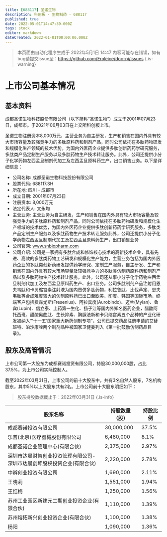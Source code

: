 ```yaml
---
title: [688117] 圣诺生物
description: 科创板 - 生物制药 - 688117
published: true
date: 2022-05-01T14:47:39.000Z
tags: stock
editor: markdown
dateCreated: 2022-01-01T00:00:00.000Z
---
```


> 本页面由自动化程序生成于 2022年5月1日 14:47
> 内容可能存在错误，如有bug请提交issue至：https://github.com/Eroleice/doc-pi/issues
{.is-warning}

# 上市公司基本情况

## 基本资料

成都圣诺生物科技股份有限公司（以下简称“圣诺生物”）成立于2001年07月23日，成都市。于2021年06月03日在上交所科创板上市。

圣诺生物注册资本8,000万元，主营业务为自主研发，生产和销售在国内外具有较大市场容量及较强竞争力的多肽原料药和制剂产品，同时公司依托在多肽药物研发和规模化生产领域的技术优势，为国内外医药企业提供多肽创新药药学研究服务，多肽类产品定制生产服务以及多肽药物生产技术转让服务。此外，公司还提供小分子化学药物左西孟旦制剂代加工及左西孟旦原料药生产，出口销售业务。以下是详细信息：

- 公司名称: 成都圣诺生物科技股份有限公司
- 股票代码: 688117.SH
- 所在地: 四川 - 成都市
- 成立日期: 2001年07月23日
- 注册资本: 8,000万元
- 法定代表人: 文永均
- 主营业务: 主营业务为自主研发，生产和销售在国内外具有较大市场容量及较强竞争力的多肽原料药和制剂产品，同时公司依托在多肽药物研发和规模化生产领域的技术优势，为国内外医药企业提供多肽创新药药学研究服务，多肽类产品定制生产服务以及多肽药物生产技术转让服务此外，公司还提供小分子化学药物左西孟旦制剂代加工及左西孟旦原料药生产，出口销售业务
- 公司官网: www.snbiopharm.com
- 公司介绍: 公司是一家拥有多肽合成和修饰核心技术的高新技术企业，具有先进、高效的多肽类药物工艺研发和规模化生产能力，主营业务包括为国内外医药企业的多肽类创新药研发提供药学研究、定制生产服务，自主研发、生产和销售在国内外具有较大市场容量及较强竞争力的多肽类仿制药原料药和制剂产品以及多肽药物生产技术转让服务。此外，公司还从事小分子化学药物左西孟旦制剂代加工及左西孟旦原料药生产、出口业务。公司多肽制剂产品注射用恩夫韦肽和卡贝缩宫素注射液为国内首仿多肽药物，利拉鲁肽、比伐芦定、恩夫韦肽等合成难度较大的仿制原料药已出口至欧美、印度、韩国等国际市场，终端客户包括费森尤斯(Fresenius)、阿拉宾度(Aurobindo)、迈兰(Mylan)、鲁宾(Lupin)、信立泰、上药第一生化、扬子江等国内外知名医药企业，醋酸阿托西班、醋酸奥曲肽、生长抑素、胸腺法新和卡贝缩宫素五个品种的产业化研发被纳入“‘十一五’国家重大新药创制专项”，公司已提交药品注册申请的艾替班特、泊沙康唑两个制剂品种被国家卫健委列入《第一批鼓励仿制药品目录》。


## 股东及高管情况

上市公司第一大股东为成都赛诺投资有限公司，持股30,000,000股，占比37.5%，为上市公司实际控制人。

截至2022年03月31日，上市公司的前十大股东中，共有3名自然人股东，7名机构股东，其中5%以上大股东共有2名。上市公司前十大股东明细如下：

> 股东持股数据截止于：2022年03月31日
{.is-info}

| 股东名称 | 持股数量（股） | 持股比例 |
| --- | --- | --- |
| 成都赛诺投资有限公司 | 30,000,000 | 37.5% |
| 乐普(北京)医疗器械股份有限公司 | 6,480,000 | 8.1% |
| 成都圣诺企业管理中心(有限合伙) | 2,375,000 | 2.97% |
| 深圳市达晨财智创业投资管理有限公司-深圳市达晨创坤股权投资企业(有限合伙) | 2,220,000 | 2.78% |
| 中孵创业投资有限公司 | 1,690,000 | 2.11% |
| 王晓莉 | 1,551,000 | 1.94% |
| 王红梅 | 1,250,000 | 1.56% |
| 苏州工业园区新建元二期创业投资企业(有限合伙) | 1,110,000 | 1.39% |
| 苏州熔拓新兴创业投资企业(有限合伙) | 1,100,000 | 1.38% |
| 杨阳 | 1,090,000 | 1.36% |




